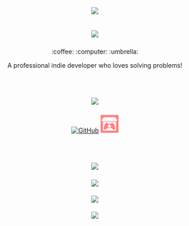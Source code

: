 <p align="center">
<img src="https://readme-typing-svg.herokuapp.com?font=Fira+Code&size=72&duration=2500&pause=5000&color=20c20e&center=true&vCenter=true&width=1000&height=150&lines=Welcome+to+my+profile!">
</p>

<!-- About me -->
<h2 align="center">
  <img src="https://readme-typing-svg.herokuapp.com?font=Fira+Code&size=24&duration=550&pause=1100&color=20c20e&center=true&vCenter=true&width=435&height=24&lines=About+me">
</h2>

<p align="center">
  :coffee: :computer: :umbrella:
</p>

<p align="center">
A professional indie developer who loves solving problems!
</p>

<br/>
<!-- Social Media -->
<h2 align="center">
  <img src="https://readme-typing-svg.herokuapp.com?font=Fira+Code&size=24&duration=800&pause=1600&color=20c20e&center=true&vCenter=true&width=435&height=24&lines=Social+Media">
</h2>

<p align="center">
<a href="https://github.com/Johnny-Connor"><img src="https://i.imgur.com/fR3ZWrJ.png" title="GitHub" alt="GitHub" width="40" height="40"/></a>
<a href="https://johnny-connor.itch.io/"><img src="https://raw.githubusercontent.com/itchio/itch/master/src/static/images/logos/itchio-textless-pink.svg" title="Itch.io" alt="Itch.io" width="40" height="40"/></a>
</p>

<br/>
<!-- Stats -->
<h2 align="center">
  <img src="https://readme-typing-svg.herokuapp.com?font=Fira+Code&size=24&duration=750&pause=1500&color=20c20e&center=true&vCenter=true&width=435&height=24&lines=Stats">
</h2>

<p align = "center">
  <img  src = "https://github-readme-stats-git-masterrstaa-rickstaa.vercel.app/api?username=Johnny-Connor&show_icons=true&count_private=true&title_color=20c20e&text_color=c9d1d9&icon_color=20c20e&border_color=20c20e&bg_color=0e1a17">
  <br/><br/>
  <img  src = "https://streak-stats.demolab.com/?user=Johnny-Connor&background=0e1a17&border=20c20e&stroke=20c20e&ring=20c20e&fire=20c20e&currStreakNum=c9d1d9&sideNums=c9d1d9&currStreakLabel=20c20e&sideLabels=20c20e&dates=c9d1d9">
  <br/><br/>
  <img  src = "https://github-readme-activity-graph.vercel.app/graph?username=Johnny-Connor&bg_color=0e1a17&color=c9d1d9&title_color=20c20e&line=20c20e&point=20ff0e&area_color=20c20e&area=true">
</p>
